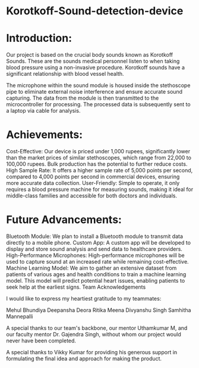 # Korotkoff-Sound-detection-device

# Introduction:

Our project is based on the crucial body sounds known as Korotkoff Sounds. These are the sounds medical personnel listen to when taking blood pressure using a non-invasive procedure. Korotkoff sounds have a significant relationship with blood vessel health.

The microphone within the sound module is housed inside the stethoscope pipe to eliminate external noise interference and ensure accurate sound capturing. The data from the module is then transmitted to the microcontroller for processing. The processed data is subsequently sent to a laptop via cable for analysis.

# Achievements:

Cost-Effective: Our device is priced under 1,000 rupees, significantly lower than the market prices of similar stethoscopes, which range from 22,000 to 100,000 rupees. Bulk production has the potential to further reduce costs.
High Sample Rate: It offers a higher sample rate of 5,000 points per second, compared to 4,000 points per second in commercial devices, ensuring more accurate data collection.
User-Friendly: Simple to operate, it only requires a blood pressure machine for measuring sounds, making it ideal for middle-class families and accessible for both doctors and individuals.

# Future Advancements:

Bluetooth Module: We plan to install a Bluetooth module to transmit data directly to a mobile phone.
Custom App: A custom app will be developed to display and store sound analysis and send data to healthcare providers.
High-Performance Microphones: High-performance microphones will be used to capture sound at an increased rate while remaining cost-effective.
Machine Learning Model: We aim to gather an extensive dataset from patients of various ages and health conditions to train a machine learning model. This model will predict potential heart issues, enabling patients to seek help at the earliest signs.
Team Acknowledgements

I would like to express my heartiest gratitude to my teammates:

Mehul Bhundiya
Deepansha Deora
Ritika Meena
Divyanshu Singh
Samhitha Mannepalli

A special thanks to our team's backbone, our mentor Uthamkumar M, and our faculty mentor Dr. Gajendra Singh, without whom our project would never have been completed.

A special thanks to Vikky Kumar for providing his generous support in formulating the final idea and approach for making the product.
